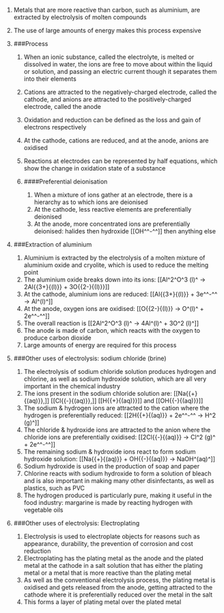 1. Metals that are more reactive than carbon, such as aluminium, are extracted by electrolysis of molten compounds
2. The use of large amounts of energy makes this process expensive
3. ###Process

    1. When an ionic substance, called the electrolyte, is melted or dissolved in water, the ions are free to move about within the liquid or solution, and passing an electric current though it separates them into their elements
    2. Cations are attracted to the negatively-charged electrode, called the cathode, and anions are attracted to the positively-charged electrode, called the anode
    3. Oxidation and reduction can be defined as the loss and gain of electrons respectively
    4. At the cathode, cations are reduced, and at the anode, anions are oxidised
    5. Reactions at electrodes can be represented by half equations, which show the change in oxidation state of a substance
    6. ####Preferential deionisation

        1. When a mixture of ions gather at an electrode, there is a hierarchy as to which ions are deionised
        2. At the cathode, less reactive elements are preferentially deionised
        3. At the anode, more concentrated ions are preferentially deionised: halides then hydroxide [[OH^^-^^]] then anything else
4. ###Extraction of aluminium

    1. Aluminium is extracted by the electrolysis of a molten mixture of aluminium oxide and cryolite, which is used to reduce the melting point
    2. The aluminium oxide breaks down into its ions: [[Al^2^O^3 (l)^ → 2Al{{3+}{(l)}} + 3O{{2-}{(l)}}]]
    3. At the cathode, aluminium ions are reduced: [[Al{{3+}{(l)}} + 3e^^-^^ → Al^(l)^]]
    4. At the anode, oxygen ions are oxidised: [[O{{2-}{(l)}} → O^(l)^ + 2e^^-^^]]
    5. The overall reaction is [[2Al^2^O^3 (l)^ → 4Al^(l)^ + 3O^2 (l)^]]
    6. The anode is made of carbon, which reacts with the oxygen to produce carbon dioxide
    7. Large amounts of energy are required for this process
5. ###Other uses of electrolysis: sodium chloride (brine)

    1. The electrolysis of sodium chloride solution produces hydrogen and chlorine, as well as sodium hydroxide solution, which are all very important in the chemical industry
    2. The ions present in the sodium chloride solution are: [[Na{{+}{(aq)}},]] [[Cl{{-}{(aq)}},]] [[H{{+}{(aq)}}]] and [[OH{{-}{(aq)}}]]
    3. The sodium & hydrogen ions are attracted to the cation where the hydrogen is preferentially reduced: [[2H{{+}{(aq)}} + 2e^^-^^ → H^2 (g)^]]
    4. The chloride & hydroxide ions are attracted to the anion where the chloride ions are preferentially oxidised: [[2Cl{{-}{(aq)}} → Cl^2 (g)^ + 2e^^-^^]]
    5. The remaining sodium & hydroxide ions react to form sodium hydroxide solution: [[Na{{+}{(aq)}} + OH{{-}{(aq)}} → NaOH^(aq)^]]
    6. Sodium hydroxide is used in the production of soap and paper
    7. Chlorine reacts with sodium hydroxide to form a solution of bleach and is also important in making many other disinfectants, as well as plastics, such as PVC
    8. The hydrogen produced is particularly pure, making it useful in the food industry: margarine is made by reacting hydrogen with vegetable oils
4. ###Other uses of electrolysis: Electroplating

    1. Electrolysis is used to electroplate objects for reasons such as appearance, durability, the prevention of corrosion and cost reduction
    2. Electroplating has the plating metal as the anode and the plated metal at the cathode in a salt solution that has either the plating metal or a metal that is more reactive than the plating metal
    3. As well as the conventional electrolysis process, the plating metal is oxidised and gets released from the anode, getting attracted to the cathode where it is preferentially reduced over the metal in the salt
    4. This forms a layer of plating metal over the plated metal
